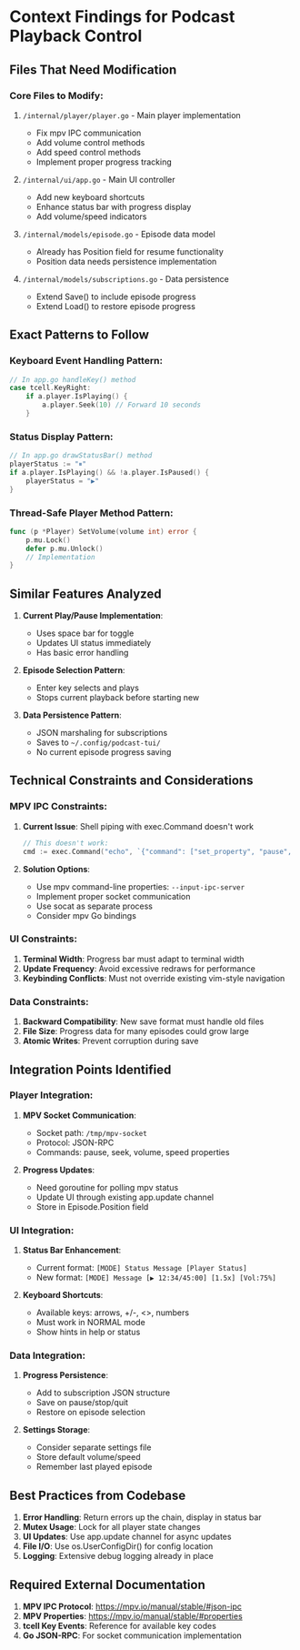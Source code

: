 # Context Findings for Podcast Playback Control

## Files That Need Modification

### Core Files to Modify:
1. `/internal/player/player.go` - Main player implementation
   - Fix mpv IPC communication
   - Add volume control methods
   - Add speed control methods
   - Implement proper progress tracking

2. `/internal/ui/app.go` - Main UI controller
   - Add new keyboard shortcuts
   - Enhance status bar with progress display
   - Add volume/speed indicators

3. `/internal/models/episode.go` - Episode data model
   - Already has Position field for resume functionality
   - Position data needs persistence implementation

4. `/internal/models/subscriptions.go` - Data persistence
   - Extend Save() to include episode progress
   - Extend Load() to restore episode progress

## Exact Patterns to Follow

### Keyboard Event Handling Pattern:
```go
// In app.go handleKey() method
case tcell.KeyRight:
    if a.player.IsPlaying() {
        a.player.Seek(10) // Forward 10 seconds
    }
```

### Status Display Pattern:
```go
// In app.go drawStatusBar() method
playerStatus := "⏸"
if a.player.IsPlaying() && !a.player.IsPaused() {
    playerStatus = "▶"
}
```

### Thread-Safe Player Method Pattern:
```go
func (p *Player) SetVolume(volume int) error {
    p.mu.Lock()
    defer p.mu.Unlock()
    // Implementation
}
```

## Similar Features Analyzed

1. **Current Play/Pause Implementation**:
   - Uses space bar for toggle
   - Updates UI status immediately
   - Has basic error handling

2. **Episode Selection Pattern**:
   - Enter key selects and plays
   - Stops current playback before starting new

3. **Data Persistence Pattern**:
   - JSON marshaling for subscriptions
   - Saves to `~/.config/podcast-tui/`
   - No current episode progress saving

## Technical Constraints and Considerations

### MPV IPC Constraints:
1. **Current Issue**: Shell piping with exec.Command doesn't work
   ```go
   // This doesn't work:
   cmd := exec.Command("echo", `{"command": ["set_property", "pause", true]}`, "|", "socat", "-", "/tmp/mpv-socket")
   ```

2. **Solution Options**:
   - Use mpv command-line properties: `--input-ipc-server`
   - Implement proper socket communication
   - Use socat as separate process
   - Consider mpv Go bindings

### UI Constraints:
1. **Terminal Width**: Progress bar must adapt to terminal width
2. **Update Frequency**: Avoid excessive redraws for performance
3. **Keybinding Conflicts**: Must not override existing vim-style navigation

### Data Constraints:
1. **Backward Compatibility**: New save format must handle old files
2. **File Size**: Progress data for many episodes could grow large
3. **Atomic Writes**: Prevent corruption during save

## Integration Points Identified

### Player Integration:
1. **MPV Socket Communication**:
   - Socket path: `/tmp/mpv-socket`
   - Protocol: JSON-RPC
   - Commands: pause, seek, volume, speed properties

2. **Progress Updates**:
   - Need goroutine for polling mpv status
   - Update UI through existing app.update channel
   - Store in Episode.Position field

### UI Integration:
1. **Status Bar Enhancement**:
   - Current format: `[MODE] Status Message [Player Status]`
   - New format: `[MODE] Message [▶ 12:34/45:00] [1.5x] [Vol:75%]`

2. **Keyboard Shortcuts**:
   - Available keys: arrows, +/-, <>, numbers
   - Must work in NORMAL mode
   - Show hints in help or status

### Data Integration:
1. **Progress Persistence**:
   - Add to subscription JSON structure
   - Save on pause/stop/quit
   - Restore on episode selection

2. **Settings Storage**:
   - Consider separate settings file
   - Store default volume/speed
   - Remember last played episode

## Best Practices from Codebase

1. **Error Handling**: Return errors up the chain, display in status bar
2. **Mutex Usage**: Lock for all player state changes
3. **UI Updates**: Use app.update channel for async updates
4. **File I/O**: Use os.UserConfigDir() for config location
5. **Logging**: Extensive debug logging already in place

## Required External Documentation

1. **MPV IPC Protocol**: https://mpv.io/manual/stable/#json-ipc
2. **MPV Properties**: https://mpv.io/manual/stable/#properties
3. **tcell Key Events**: Reference for available key codes
4. **Go JSON-RPC**: For socket communication implementation